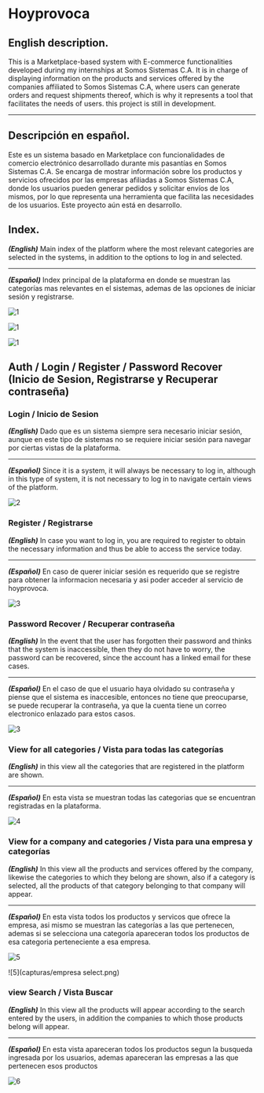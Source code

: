 # Hoyprovoca

## English description.

This is a Marketplace-based system with E-commerce functionalities developed during my internships at Somos Sistemas C.A. It is in charge of displaying information on the products and services offered by the companies affiliated to Somos Sistemas C.A, where users can generate orders and request shipments thereof, which is why it represents a tool that facilitates the needs of users. 
this project is still in development.

___

## Descripción en español.

Este es un sistema basado en Marketplace con funcionalidades de comercio electrónico desarrollado durante mis pasantías en Somos Sistemas C.A. Se encarga de mostrar información sobre los productos y servicios ofrecidos por las empresas afiliadas a Somos Sistemas C.A, donde los usuarios pueden generar pedidos y solicitar envíos de los mismos, por lo que representa una herramienta que facilita las necesidades de los usuarios. Este proyecto aún está en desarrollo.

## Index.

***(English)*** Main index of the platform where the most relevant categories are selected in the systems, in addition to the options to log in and selected.

___

***(Español)*** Index principal de la plataforma en donde se muestran las categorías mas relevantes en el sistemas, ademas de las opciones de iniciar sesión y registrarse.

![1](capturas/index.png)

![1](capturas/index2.png)

![1](capturas/footer.png)

## Auth / Login / Register / Password Recover (Inicio de Sesion, Registrarse y Recuperar contraseña)

### Login / Inicio de Sesion

***(English)*** Dado que es un sistema siempre sera necesario iniciar sesión, aunque en este tipo de sistemas no se requiere iniciar sesión para navegar por ciertas vistas de la plataforma.

___

***(Español)*** Since it is a system, it will always be necessary to log in, although in this type of system, it is not necessary to log in to navigate certain views of the platform.

![2](capturas/login.png)

### Register / Registrarse

***(English)*** In case you want to log in, you are required to register to obtain the necessary information and thus be able to access the service today.

___

***(Español)*** En caso de querer iniciar sesión es requerido que se registre para obtener la informacion necesaria y asi poder acceder al servicio de hoyprovoca.

![3](capturas/register.png)

### Password Recover / Recuperar contraseña

***(English)*** In the event that the user has forgotten their password and thinks that the system is inaccessible, then they do not have to worry, the password can be recovered, since the account has a linked email for these cases.

___

***(Español)*** En el caso de que el usuario haya olvidado su contraseña y piense que el sistema es inaccesible, entonces no tiene que preocuparse, se puede recuperar la contraseña, ya que la cuenta tiene un correo electronico enlazado para estos casos.

![3](capturas/forgot.png)

### View for all categories / Vista para todas las categorías

***(English)*** in this view all the categories that are registered in the platform are shown.

___

***(Español)*** En esta vista se muestran todas las categorias que se encuentran registradas en la plataforma.

![4](capturas/grupos.png)

### View for a company and categories / Vista para una empresa y categorías

***(English)*** In this view all the products and services offered by the company, likewise the categories to which they belong are shown, also if a category is selected, all the products of that category belonging to that company will appear.

___

***(Español)*** En esta vista todos los productos y servicos que ofrece la empresa, asi mismo se muestran las categorías a las que pertenecen, ademas si se selecciona una categoría apareceran todos los productos de esa categoria perteneciente a esa empresa.

![5](capturas/empresa.png)

![5](capturas/empresa select.png)

### view Search / Vista Buscar

***(English)*** In this view all the products will appear according to the search entered by the users, in addition the companies to which those products belong will appear.
___

***(Español)*** En esta vista apareceran todos los productos segun la busqueda ingresada por los usuarios, ademas apareceran las empresas a las que pertenecen esos productos

![6](capturas/search.png)
